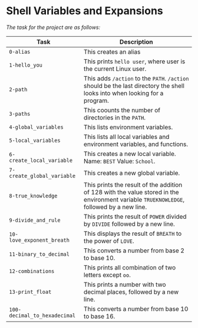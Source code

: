 # Shell Variables and Expansions

*The task for the project are as follows:*

Task | Description
---|---
`0-alias` | This creates an alias
`1-hello_you` | This prints `hello user`, where user is the current Linux user.
`2-path` | This adds `/action` to the `PATH`. `/action` should be the last directory the shell looks into when looking for a program.
`3-paths` | This coounts the number of directories in the `PATH`.
`4-global_variables` | This lists environment variables.
`5-local_variables` | This lists all local variables and environment variables, and functions.
`6-create_local_variable` | This creates a new local variable. Name: `BEST` Value: `School`.
`7-create_global_variable` | This creates a new global variable.
`8-true_knowledge` | This prints the result of the addition of 128 with the value stored in the environment variable `TRUEKNOWLEDGE`, followed by a new line.
`9-divide_and_rule` | This prints the result of `POWER` divided by `DIVIDE` followed by a new line.
`10-love_exponent_breath` | This displays the result of `BREATH` to the power of `LOVE`.
`11-binary_to_decimal` | This converts a number from base 2 to base 10.
`12-combinations` | This prints all combination of two letters except `oo`.
`13-print_float` | This prints a number with two decimal places, followed by a new line.
`100-decimal_to_hexadecimal` | This converts a number from base 10 to base 16.
